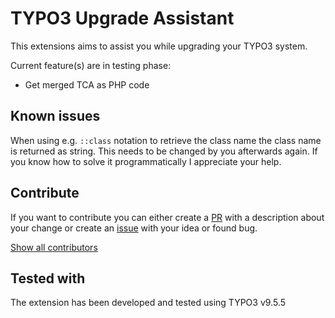 # TYPO3 Upgrade Assistant

This extensions aims to assist you while upgrading your TYPO3 system.

Current feature(s) are in testing phase:
* Get merged TCA as PHP code

## Known issues
When using e.g. `::class` notation to retrieve the class name
the class name is returned as string. This needs to be changed
by you afterwards again. If you know how to solve it programmatically
I appreciate your help.

## Contribute
If you want to contribute you can either create a [PR](https://github.com/AMartinNo1/ama_t3_upgrade_assistant/pulls) with a description
about your change or create an [issue](https://github.com/AMartinNo1/ama_t3_upgrade_assistant/issues) with your idea or found bug.

[Show all contributors](https://github.com/AMartinNo1/ama_t3_upgrade_assistant/graphs/contributors)

## Tested with
The extension has been developed and tested using TYPO3 v9.5.5